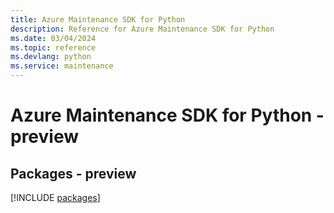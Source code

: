```yaml
---
title: Azure Maintenance SDK for Python
description: Reference for Azure Maintenance SDK for Python
ms.date: 03/04/2024
ms.topic: reference
ms.devlang: python
ms.service: maintenance
---
```

# Azure Maintenance SDK for Python - preview
## Packages - preview
[!INCLUDE [packages](maintenance-index.md)]